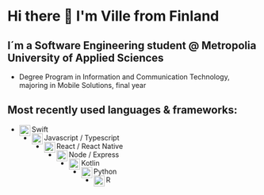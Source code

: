 # Hi there 👋 I'm Ville from Finland

## I´m a Software Engineering student @ Metropolia University of Applied Sciences
- Degree Program in Information and Communication Technology, majoring in Mobile Solutions, final year

## Most recently used languages & frameworks:
- Swift<img align="left" alt="swift" width="22px" src="https://cdn.jsdelivr.net/npm/simple-icons@v3/icons/swift.svg"/>
- Javascript / Typescript<img align="left" alt="javascript" width="22px" src="https://cdn.jsdelivr.net/npm/simple-icons@v3/icons/javascript.svg"/>
- React / React Native<img align="left" alt="javascript" width="22px" src="https://cdn.jsdelivr.net/npm/simple-icons@v3/icons/javascript.svg"/>
- Node / Express<img align="left" alt="javascript" width="22px" src="https://cdn.jsdelivr.net/npm/simple-icons@v3/icons/javascript.svg"/>
- Kotlin<img align="left" alt="android" width="22px" src="https://cdn.jsdelivr.net/npm/simple-icons@v3/icons/android.svg"/>
- Python<img align="left" alt="python" width="22px" src="https://cdn.jsdelivr.net/npm/simple-icons@v3/icons/python.svg"/>
- R<img align="left" alt="R" width="22px" src="https://cdn.jsdelivr.net/npm/simple-icons@v3/icons/r.svg"/>
